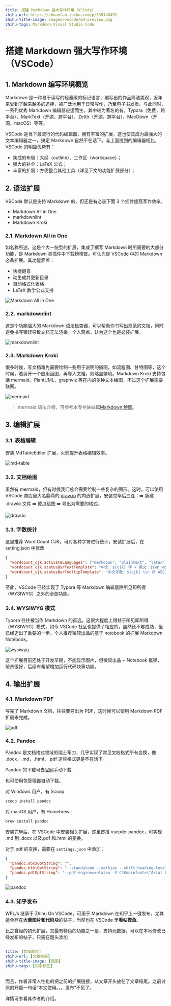 ```yaml
---
title: 搭建 Markdown 强大写作环境（VSCode）
zhihu-url: https://zhuanlan.zhihu.com/p/139140492
zhihu-title-image: images/vscode/md-preview.png
zhihu-tags: Markdown,Visual Studio Code
---
```


# 搭建 Markdown 强大写作环境（VSCode）

## 1. Markdown 编写环境概览

Markdown 是一种易于读写的轻量级的标记语言，编写出的作品简洁美观，近年来受到了越来越多的追捧，被广泛地用于日常写作，乃至电子书发表。与此同时，一系列优秀 Markdown 编辑器应运而生。其中较为著名的有，Typora（免费，跨平台）、MarkText（开源，跨平台）、Zettlr（开源，跨平台）、MacDown（开源，macOS）等等。

VSCode 是当下最流行的代码编辑器，拥有丰富的扩展，这也使其成为最强大的文本编辑器之一，搞定 Markdown 自然不在话下。与上面提到的编辑器相比，VSCode 的明显优势有：

- 集成的布局：大纲（outline）、工作区（workspace）；
- 强大的补全：LaTeX 公式；
- 丰富的扩展：方便整合其他工具（详见下文的功能扩展部分）；

## 2. 语法扩展

VSCode 默认是支持 Markdown 的，但还是有必装下面 3 个插件提高写作效率。

- Markdown All in One
- markdownlint
- Markdown Kroki

### 2.1. Markdown All in One

如名称所述，这是个大一统型的扩展，集成了撰写 Markdown 时所需要的大部分功能，是 Markdown 类插件中下载榜榜首。可认为是 VSCode 中的 Markdown 必备扩展。其功能涵盖：

- 快捷键自
- 动生成并更新目录
- 自动格式化表格
- LaTeX 数学公式支持

![Markdown All in One](images/vscode/vscode-md.png)

### 2.2. markdownlint

这是个功能强大的 Markdown 语法检查器，可以帮助你书写出规范的文档，同时避免书写错误导致文档无法渲染。个人观点，认为这个也是必装扩展。

![markdownlint](images/vscode/vscode-mdlint.png)

### 2.3. Markdown Kroki

很多时候，写文档难免需要绘制一些用于说明的插图，如流程图、甘特图等，这个时候，若另开一个应用画图，再导入文档，则略显繁琐。Markdown Kroki 支持包括 mermaid，PlantUML，graphviz 等在内的多种文本绘图，不过这个扩展需要联网。

![mermaid](images/vscode/vscode-mdkroki.png)

> mermaid 语法介绍，可参考本专栏姊妹篇[Markdown 绘图](https://zhuanlan.zhihu.com/p/139166407)。

## 3. 编辑扩展

### 3.1. 表格编辑

安装 MdTableEditor 扩展，火箭提升表格编辑效率。

![md-table](images/vscode/md-table.png)

### 3.2. 文档绘图

虽然有 mermaid，但有时候我们总会需要绘制一些复杂的图形。这时，可以使用 VSCode 商店里大名鼎鼎的 [draw.io](https://app.diagrams.net/) 的内嵌扩展，安装完毕后三连：➡️ 新建 .drawio 文件 ➡️ 傻瓜绘图 ➡️ 导出为需要的格式。

![draw.io](images/vscode/vscode-drawio.png)

### 3.3. 字数统计

这里推荐 Word Count CJK，可对各种字符进行统计，安装扩展后，在 setting.json 中修改

```json
{
  "wordcount_cjk.activateLanguages": ["markdown", "plaintext", "latex"],
  "wordcount_cjk.statusBarTextTemplate": "中文：${cjk} 字 + 英文：${en_words} 词",
  "wordcount_cjk.statusBarTooltipTemplate": "中文字数：${cjk} \\n 非 ASCII 字符数：\\t${total - ascii} \\n 英文单词数：${en_words} \\n 非空白字符数：${total - whitespace} \\n 总字符数：${total}"
}
```

至此，VSCode 已经实现了 Typora 等 Markdown 编辑器除所见即所得（WYSIWYG）之外的全部功能。

### 3.4. WYSIWYG 模式

Typora 往往被当作 Markdown 的首选，这很大程度上得益于所见即所得（WYSIWYG）模式，如今 VSCode 社区也提供了相应的，虽然还不够成熟，但已经迈出了重要的一步。个人推荐微软出品的基于 notebook 的扩展 Markdown Notebook。

![wysiwyg](images/vscode/md-wysiwyg.png)

这个扩展目前还处于开发早期，不能显示图片，但微软出品 + Notebook 框架，前景很好，后续有希望增加运行代码块等功能。

## 4. 输出扩展

### 4.1. Markdown PDF

写完了 Markdown 文档，往往要导出为 PDF，这时候可以使用 Markdown PDF 扩展来完成。

![pdf](images/vscode/vscode-mdpdf.png)

### 4.2. Pandoc

Pandoc 是文档格式领域的瑞士军刀，几乎实现了常见文档格式所有变换，像 .docx，.md，.html，.pdf 这些格式更是不在话下。

Pandoc 的下载可去[官网](https://pandoc.org/)手动下载

也可使用包管理器自动下载。

对 Windows 用户，有 Scoop

```powershell
scoop install pandoc
```

对 macOS 用户，有 Homebrew

```bash
brew install pandoc
```

安装完毕后，在 VSCode 中安装相关扩展，这里首推 vscode-pandoc，可实现 .md 到 .docx 以及.pdf 和.html 的变换。

对于.pdf 的变换，需要在 `settings.json` 中添加：

```json
{
  "pandoc.docxOptString": "",
  "pandoc.htmlOptString": "--standalone --mathjax --shift-heading-level-by=-1",
  "pandoc.pdfOptString": "--pdf-engine=xelatex -V CJKmainfont=\"Arial Unicode MS\""
}
```

![pandoc](images/vscode/vscode-pandoc.png)

### 4.3. 知乎发布

WPL/s 继承于 Zhihu On VSCode，可用于 Markdown 在知乎上一键发布，尤其适合存在**大量图片和代码块**的帖子，当然也在 VSCode 里**看帖摸鱼**。

比之曾经的初代扩展，其最有特色的功能之一是，支持元数据，可以在本地修改已经发布的帖子，只需在题头添加

```yaml
---
title: [文章题目]
zhihu-url: [文章链接]
zhihu-title-image: [题图]
zhihu-tags: [知乎标签]
---
```

而且，作者非常人性化的把之前的扩展链接，从文章开头放在了文章结尾。之前讨厌的开篇一句话“本文使用。。。发布”不见了。

详情可参看其作者的介绍。
